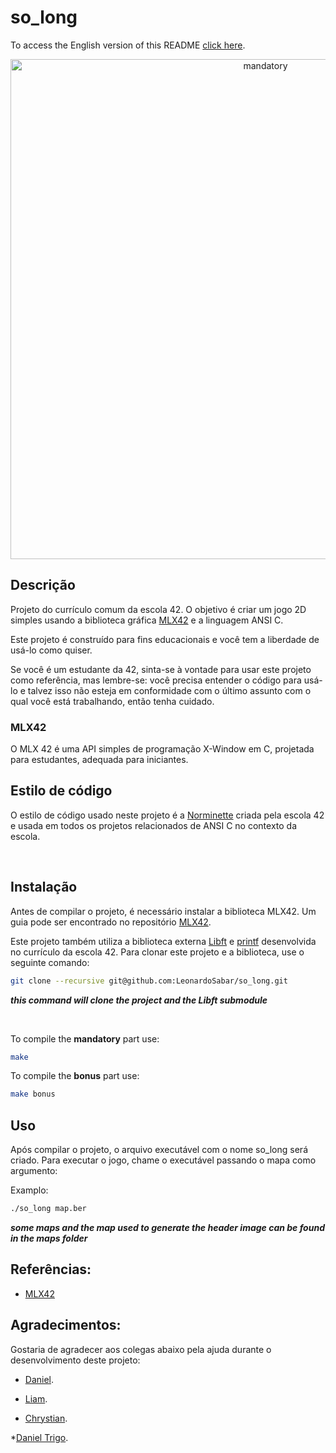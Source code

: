 # so_long

To access the English version of this README [click here](https://github.com/LeonardoSabar/so_long/blob/main/README.md).

<p align="center">
<img src="https://github.com/LeonardoSabar/so_long/blob/main/images/screen.gif" width="800px" alt="mandatory"/><br>
</p>

## Descrição
Projeto do currículo comum da escola 42. O objetivo é criar um jogo 2D simples usando a biblioteca gráfica [MLX42](https://github.com/codam-coding-college/MLX42) e a linguagem ANSI C.

Este projeto é construído para fins educacionais e você tem a liberdade de usá-lo como quiser.

Se você é um estudante da 42, sinta-se à vontade para usar este projeto como referência, mas lembre-se: você precisa entender o código para usá-lo e talvez isso não esteja em conformidade com o último assunto com o qual você está trabalhando, então tenha cuidado.

### MLX42

O MLX 42 é uma API simples de programação X-Window em C, projetada para estudantes, adequada para iniciantes.

## Estilo de código

O estilo de código usado neste projeto é a [Norminette](https://github.com/42School/norminette) criada pela escola 42 e usada em todos os projetos relacionados de ANSI C no contexto da escola.

<br>

## Instalação

Antes de compilar o projeto, é necessário instalar a biblioteca MLX42. Um guia pode ser encontrado
no repositório [MLX42](https://github.com/codam-coding-college/MLX42).

Este projeto também utiliza a biblioteca externa [Libft](https://github.com/LeonardoSabar/printf) e [printf]() desenvolvida no currículo da escola 42. Para clonar este projeto e a biblioteca, use o seguinte comando:

```sh
git clone --recursive git@github.com:LeonardoSabar/so_long.git
```

**<em> this command will clone the project and the Libft submodule </em>**


</br>

To compile the **mandatory** part use:
```sh
make
```

To compile the **bonus** part use:

```sh
make bonus
```

## Uso

Após compilar o projeto, o arquivo executável com o nome so_long será criado. Para executar o jogo, chame o executável passando o mapa como argumento:

Examplo:

```sh
./so_long map.ber
```
**<em> some maps and the map used to generate the header image can be found in the maps folder </em>**


## Referências:

* [MLX42](https://github.com/codam-coding-college/MLX42)


## Agradecimentos:

Gostaria de agradecer aos colegas abaixo pela ajuda durante o desenvolvimento deste projeto:

* [Daniel](https://github.com/DanielSurf10).

* [Liam](https://github.com/M0LH0).

* [Chrystian](https://github.com/Chrystian-Natanael).

*[Daniel Trigo](https://github.com/willtrigo).
